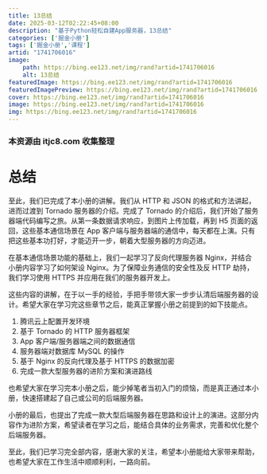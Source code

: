 ```yaml
---
title: 13总结
date: 2025-03-12T02:22:45+08:00
description: "基于Python轻松自建App服务器，13总结"
categories: ['掘金小册']
tags: ['掘金小册','课程']
artid: "1741706016"
image:
    path: https://bing.ee123.net/img/rand?artid=1741706016
    alt: 13总结
featuredImage: https://bing.ee123.net/img/rand?artid=1741706016
featuredImagePreview: https://bing.ee123.net/img/rand?artid=1741706016
cover: https://bing.ee123.net/img/rand?artid=1741706016
image: https://bing.ee123.net/img/rand?artid=1741706016
img: https://bing.ee123.net/img/rand?artid=1741706016
---
```


### 本资源由 itjc8.com 收集整理
# 总结

至此，我们已完成了本小册的讲解。我们从 HTTP 和 JSON 的格式和方法讲起，进而过渡到 Tornado 服务器的介绍。完成了 Tornado 的介绍后，我们开始了服务器端代码编写之旅。从第一条数据请求响应，到图片上传加载，再到 H5 页面的返回，这些基本通信场景在 App 客户端与服务器端的通信中，每天都在上演。只有把这些基本功打好，才能迈开一步，朝着大型服务器的方向迈进。

在基本通信场景功能的基础上，我们一起学习了反向代理服务器 Nginx，并结合小册内容学习了如何架设 Nginx。为了保障业务通信的安全性及反 HTTP 劫持，我们学习使用 HTTPS 并应用在我们的服务器开发上。

这些内容的讲解，在于以一手的经验，手把手带领大家一步步认清后端服务器的设计。希望大家在学习完这些章节之后，能真正掌握小册之前提到的如下技能点。

1. 腾讯云上配置开发环境
2. 基于 Tornado 的 HTTP 服务器框架
3. App 客户端/服务器端之间的数据通信
4. 服务器端对数据库 MySQL 的操作
5. 基于 Nginx 的反向代理及基于 HTTPS 的数据加密
6. 完成一款大型服务器的进阶方案和演进路线

也希望大家在学习完本小册之后，能少掉笔者当初入门的烦恼，而是真正通过本小册，快速搭建起了自己或公司的后端服务器。

小册的最后，也提出了完成一款大型后端服务器在思路和设计上的演进。这部分内容作为进阶方案，希望读者在学习之后，能结合具体的业务需求，完善和优化整个后端服务器。

至此，我们已学习完全部内容，感谢大家的关注，希望本小册能给大家带来帮助，也希望大家在工作生活中顺顺利利，一路向前。
